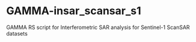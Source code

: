 # GAMMA-insar_scansar_s1
GAMMA RS script for Interferometric SAR analysis for Sentinel-1 ScanSAR datasets
